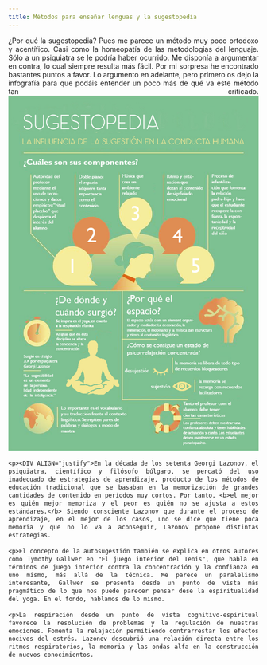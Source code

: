 ```yaml
---
title: Métodos para enseñar lenguas y la sugestopedia
---
```

<P><DIV ALIGN="justify"> ¿Por qué la sugestopedia? Pues me parece un método muy poco ortodoxo y acentífico. Casi como la homeopatía de las metodologias del lenguaje. Sólo a un psiquiatra se le podría haber ocurrido. Me disponía a argumentar en contra, lo cual siempre resulta más fácil. Por mi sorpresa he encontrado bastantes puntos a favor. Lo argumento en adelante, pero primero os dejo la infografía para que podáis entender un poco más de qué va este método tan criticado. 

<img src="img/Sugestopedia.jpg" alt="Sugestopedia">


    <p><DIV ALIGN="justify">En la década de los setenta Georgi Lazonov, el psiquiatra, científico y filósofo búlgaro, se percató del uso inadecuado de estrategias de aprendizaje, producto de los métodos de educación tradicional que se basaban en la memorización de grandes cantidades de contenido en períodos muy cortos. Por tanto, <b>el mejor es quién mejor memoriza y el peor es quién no se ajusta a estos estándares.</b> Siendo consciente Lazonov que durante el proceso de aprendizaje, en el mejor de los casos, uno se dice que tiene poca memoria y que no lo va a aconseguir, Lazonov propone distintas estrategias. 

    <p>El concepto de la autosugestión también se explica en otros autores como Tymothy Gallwer en "El juego interior del Tenis", que habla en términos de juego interior contra la concentración y la confianza en uno mismo, más allá de la técnica. Me parece un paralelismo interesante, Gallwer se presenta desde un punto de vista más pragmático de lo que nos puede parecer pensar dese la espiritualidad del yoga. En el fondo, hablamos de lo mismo.

    <p>La respiración desde un punto de vista cognitivo-espiritual favorece la resolución de problemas y la regulación de nuestras emociones. Fomenta la relajación permitiendo contrarrestar los efectos nocivos del estrés. Lazonov descubrió una relación directa entre los ritmos respiratorios, la memoria y las ondas alfa en la construcción de nuevos conocimientos. 
    
